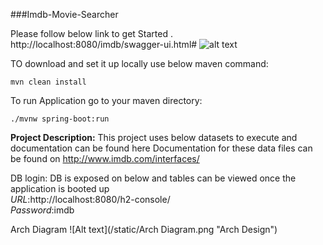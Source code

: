 ###Imdb-Movie-Searcher

Please follow below link to get Started .
http://localhost:8080/imdb/swagger-ui.html#
![alt text](/static/imdb-Swagger.PNG?raw=true "Swagger-UI")

TO download and set it up locally use below maven command:

`mvn clean install`

To run Application go to your maven directory:

`./mvnw spring-boot:run`

**Project Description:**
This project uses below datasets to execute and documentation can be found here
Documentation for these data files can be found on http://www.imdb.com/interfaces/

DB login:
DB is exposed on below and tables can be viewed once the application is booted up
<br/>
_URL_:http://localhost:8080/h2-console/
<br/>
_Password_:imdb

Arch Diagram
![Alt text](/static/Arch Diagram.png "Arch Design")



 